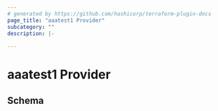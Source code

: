 ```yaml
---
# generated by https://github.com/hashicorp/terraform-plugin-docs
page_title: "aaatest1 Provider"
subcategory: ""
description: |-
  
---
```


# aaatest1 Provider





<!-- schema generated by tfplugindocs -->
## Schema
